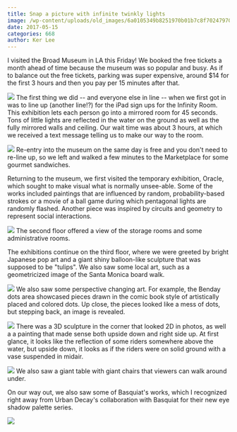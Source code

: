 ```yaml
---
title: Snap a picture with infinite twinkly lights
image: /wp-content/uploads/old_images/6a0105349b8251970b01b7c8f70247970b-320wi.jpg
date: 2017-05-15
categories: 668
author: Ker Lee
---
```



I visited the Broad Museum in LA this Friday! We booked the free tickets a month ahead of time because the museum was so popular and busy. As if to balance out the free tickets, parking was super expensive, around $14 for the first 3 hours and then you pay per 15 minutes after that.


![](/old_images/caltech_as_it_happens/6a0105349b8251970b01b7c8f70257970b.jpg)
The first thing we did -- and everyone else in line -- when we first got in was to line up (another line!?) for the iPad sign ups for the Infinity Room. This exhibition lets each person go into a mirrored room for 45 seconds. Tons of little lights are reflected in the water on the ground as well as the fully mirrored walls and ceiling. Our wait time was about 3 hours, at which we received a text message telling us to make our way to the room.


![](/old_images/6a0105349b8251970b01b7c8f70272970b-320wi.jpg)
Re-entry into the museum on the same day is free and you don't need to re-line up, so we left and walked a few minutes to the Marketplace for some gourmet sandwiches.

Returning to the museum, we first visited the temporary exhibition, Oracle, which sought to make visual what is normally unsee-able. Some of the works included paintings that are influenced by random, probability-based strokes or a movie of a ball game during which pentagonal lights are randomly flashed. Another piece was inspired by circuits and geometry to represent social interactions.


![](/old_images/6a0105349b8251970b01b7c8f7026e970b-320wi.jpg)
The second floor offered a view of the storage rooms and some administrative rooms.

The exhibitions continue on the third floor, where we were greeted by bright Japanese pop art and a giant shiny balloon-like sculpture that was supposed to be "tulips". We also saw some local art, such as a geometricized image of the Santa Monica board walk.


![](/old_images/6a0105349b8251970b01b7c8f70243970b-320wi.jpg)
We also saw some perspective changing art. For example, the Benday dots area showcased pieces drawn in the comic book style of artistically placed and colored dots. Up close, the pieces looked like a mess of dots, but stepping back, an image is revealed.


![](/old_images/6a0105349b8251970b01b7c8f70276970b-320wi.jpg)
There was a 3D sculpture in the corner that looked 2D in photos, as well a a painting that made sense both upside down and right side up. At first glance, it looks like the reflection of some riders somewhere above the water, but upside down, it looks as if the riders were on solid ground with a vase suspended in midair.


![](/old_images/6a0105349b8251970b01b7c8f70268970b-320wi.jpg)
We also saw a giant table with giant chairs that viewers can walk around under.

On our way out, we also saw some of Basquiat's works, which I recognized right away from Urban Decay's collaboration with Basquiat for their new eye shadow palette series.


![](/old_images/6a0105349b8251970b01b7c8f7025c970b-320wi.jpg)
